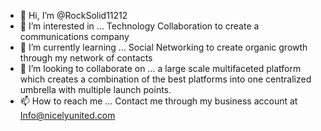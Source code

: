 - 👋 Hi, I’m @RockSolid11212
- 👀 I’m interested in ... Technology Collaboration to create a communications company
- 🌱 I’m currently learning ... Social Networking to create organic growth through my network of contacts
- 💞️ I’m looking to collaborate on ... a large scale multifaceted platform which creates a combination of the best platforms into one centralized umbrella with multiple launch points. 
- 📫 How to reach me ... Contact me through my business account at Info@nicelyunited.com

<!---
RockSolid11212/RockSolid11212 is a ✨ special ✨ repository because its `README.md` (this file) appears on your GitHub profile.
You can click the Preview link to take a look at your changes.
--->
